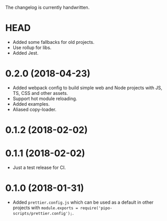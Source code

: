 The changelog is currently handwritten.

# HEAD

- Added some fallbacks for old projects.
- Use rollup for libs.
- Added Jest.

# 0.2.0 (2018-04-23)

- Added webpack config to build simple web and Node projects with JS, TS, CSS and other assets.
- Support hot module reloading.
- Added examples.
- Aliased copy-loader.

# 0.1.2 (2018-02-02)
# 0.1.1 (2018-02-02)

- Just a test release for CI.

# 0.1.0 (2018-01-31)

- Added `prettier.config.js` which can be used as a default in other projects with `module.exports = require('pipo-scripts/prettier.config');`.